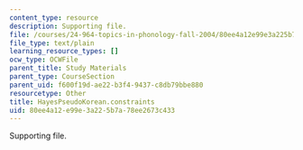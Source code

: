 ```yaml
---
content_type: resource
description: Supporting file.
file: /courses/24-964-topics-in-phonology-fall-2004/80ee4a12e99e3a225b7a78ee2673c433_HayesPseudoKorean.constraints
file_type: text/plain
learning_resource_types: []
ocw_type: OCWFile
parent_title: Study Materials
parent_type: CourseSection
parent_uid: f600f19d-ae22-b3f4-9437-c8db79bbe880
resourcetype: Other
title: HayesPseudoKorean.constraints
uid: 80ee4a12-e99e-3a22-5b7a-78ee2673c433
---
```

Supporting file.